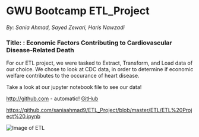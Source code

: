 # GWU Bootcamp ETL_Project
*By: Sania Ahmad, Sayed Zewari, Haris Nawzadi* 

### Title: : Economic Factors Contributing to Cardiovascular Disease-Related Death
For our ETL project, we were tasked to Extract, Transform, and Load data of our choice. We chose to look at CDC data, in order to determine if economic welfare contributes to the occurance of heart disease. 

Take a look at our jupyter notebook file to see our data! 

http://github.com - automatic!
[GitHub](http://github.com)

https://github.com/saniaahmad9/ETL_Project/blob/master/ETL/ETL%20Project%20.ipynb

![Image of ETL](https://www.astera.com/wp-content/uploads/2019/07/ETL-e1563879776366.jpg)
